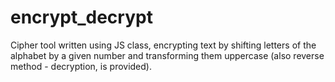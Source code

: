 # encrypt_decrypt

Cipher tool written using JS class, encrypting text by shifting letters of the alphabet by a given number and transforming them uppercase (also reverse method - decryption, is provided).
